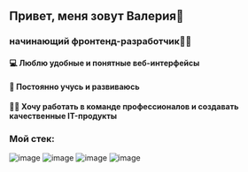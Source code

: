 ## Привет, меня зовут Валерия👋
### начинающий фронтенд-разработчик👩‍💻




#### 💻 Люблю удобные и понятные веб-интерфейсы
#### 📖 Постоянно учусь и развиваюсь
#### 💪😎 Хочу работать в команде профессионалов и создавать качественные IT-продукты

### Мой стек:


![image](https://github.com/Valeriya007/Valeriya007/assets/121970484/ce3724fa-5ef3-4624-8dcb-c7028c3ba056)
![image](https://github.com/Valeriya007/Valeriya007/assets/121970484/75373d36-3ef5-4b70-9bca-4f77ab91ca1c)
![image](https://github.com/Valeriya007/Valeriya007/assets/121970484/485703a5-9c0e-46b9-bb92-f8b1d9265fbf)
![image](https://github.com/Valeriya007/Valeriya007/assets/121970484/8471691c-5e02-4cd7-b79b-52e3dc54a5f1)







<!--
**Valeriya007/Valeriya007** is a ✨ _special_ ✨ repository because its `README.md` (this file) appears on your GitHub profile.

Here are some ideas to get you started:

- 🔭 I’m currently working on ...
- 🌱 I’m currently learning ...
- 👯 I’m looking to collaborate on ...
- 🤔 I’m looking for help with ...
- 💬 Ask me about ...
- 📫 How to reach me: ...
- 😄 Pronouns: ...
- ⚡ Fun fact: ...
-->
